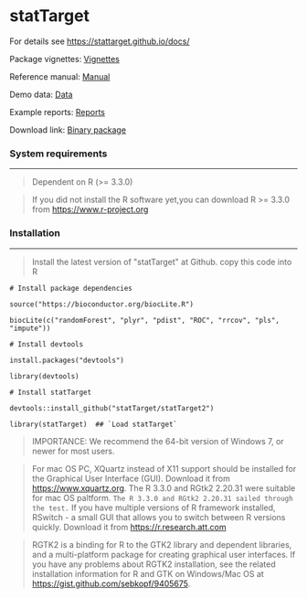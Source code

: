 # statTarget 

For details see https://stattarget.github.io/docs/


Package vignettes: [Vignettes](https://stattarget.github.io/docs/my-new-doc/) 


Reference manual: [Manual](https://github.com/13479776/Picture/blob/master/statTarget-manual.pdf)


Demo data: [Data](https://stattarget.github.io/docs/demo/)


Example reports: [Reports](https://stattarget.github.io/docs/demo/)


Download link: [Binary package](https://github.com/13479776/Picture/raw/master/statTarget_2.0.0.zip)

### System requirements
--------------------------------------------------------------------

> Dependent on R (>= 3.3.0)

> If you did not install the R software yet,you can download R >= 3.3.0  from https://www.r-project.org



### Installation
--------------------------------------------------------------------
> Install the latest version of "statTarget" at Github. copy this code into R
    
    # Install package dependencies
    
    source("https://bioconductor.org/biocLite.R") 
    
    biocLite(c("randomForest", "plyr", "pdist", "ROC", "rrcov", "pls", "impute"))
    
    # Install devtools
    
    install.packages("devtools")
    
    library(devtools)
    
    # Install statTarget
    
    devtools::install_github("statTarget/statTarget2")
    
    library(statTarget)  ## `Load statTarget`
    
    
    
> IMPORTANCE: We recommend the 64-bit version of Windows 7, or newer for most users. 

> For mac OS PC,  XQuartz instead of X11 support should be installed for the Graphical User Interface (GUI). Download it from https://www.xquartz.org. The R 3.3.0 and RGtk2 2.20.31 were suitable for mac OS paltform. `The R 3.3.0 and RGtk2 2.20.31 sailed through the test.` If you have multiple versions of R framework installed, RSwitch  - a small GUI that allows you to switch between R versions quickly. Download it from https://r.research.att.com

> RGTK2 is a binding for R to the GTK2 library and dependent libraries, and a multi-platform package for creating graphical user interfaces. If you have any problems about RGTK2 installation, see the related installation information for R and GTK on Windows/Mac OS at https://gist.github.com/sebkopf/9405675. 



